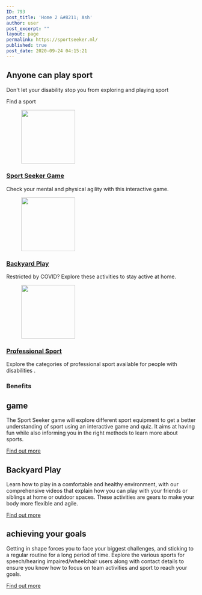 ```yaml
---
ID: 793
post_title: 'Home 2 &#8211; Ash'
author: user
post_excerpt: ""
layout: page
permalink: https://sportseeker.ml/
published: true
post_date: 2020-09-24 04:15:21
---
```

<h2>Anyone can play sport</h2>		
		<p>Don't let your disability stop you from exploring and playing sport</p>		
			<a role="button">
						Find a sport
					</a>
			<figure><a href="http://sportseeker.ml/wp-content/gameFinal"><img width="143" height="143" src="https://sportseeker.ml/wp-content/uploads/2020/09/22.png" alt="" loading="lazy" /></a></figure><h3><a href="http://sportseeker.ml/wp-content/gameFinal">Sport Seeker Game</a></h3><p>Check your mental and physical agility with this interactive game.</p>		
			<figure><a href="https://sportseeker.ml/?page_id=321"><img width="143" height="143" src="https://sportseeker.ml/wp-content/uploads/2020/09/21.png" alt="" loading="lazy" /></a></figure><h3><a href="https://sportseeker.ml/?page_id=321">Backyard Play</a></h3><p>Restricted by COVID? Explore these activities to stay active at home.</p>		
			<figure><a href="https://sportseeker.ml/?page_id=476"><img width="143" height="143" src="https://sportseeker.ml/wp-content/uploads/2020/09/20.png" alt="" loading="lazy" /></a></figure><h3><a href="https://sportseeker.ml/?page_id=476">Professional Sport</a></h3><p>Explore the categories of professional sport available for people with disabilities .</p>		
			<h3>Benefits</h3>		
			<h2>game</h2>		
		<p>The Sport Seeker game will explore different sport equipment to get a better understanding of sport using an interactive game and quiz. It aims at having fun while also informing you in the right methods to learn more about sports.</p>		
			<a href="http://sportseeker.ml/wp-content/gameFinal" role="button">
						Find out more
					</a>
			<h2>Backyard Play</h2>		
		<p>Learn how to play in a comfortable and healthy environment, with our comprehensive videos that explain how you can play with your friends or siblings at home or outdoor spaces. These activities are gears to make your body more flexible and agile.</p>		
			<a href="https://sportseeker.ml/?page_id=321" role="button">
						Find out more
					</a>
			<h2>achieving your goals</h2>		
		<p>Getting in shape forces you to face your biggest challenges, and sticking to a regular routine for a long period of time. Explore the various sports for speech/hearing impaired/wheelchair users along with contact details to ensure you know how to focus on team activities and sport to reach your goals. </p>		
			<a href="https://sportseeker.ml/?page_id=476" role="button">
						Find out more
					</a>